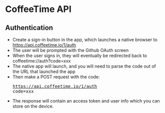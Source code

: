 CoffeeTime API
==============

## Authentication

* Create a sign-in button in the app, which launches a native browser to https://api.coffeetime.io/1/auth
* The user will be prompted with the Github OAuth screen
* When the user signs in, they will eventually be redirected back to coffeetime://auth?code=xxx
* The native app will launch, and you will need to parse the code out of the URL that launched the app
* Then make a POST request with the code: <pre>https://api.coffeetime.io/1/auth
code=xxx</pre>
* The response will contain an access token and user info which you can store on the device.

